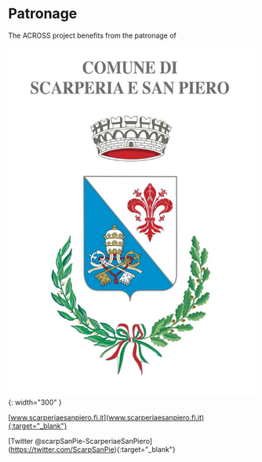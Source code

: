 # Patronage

The ACROSS project benefits from the patronage of

![scarperia](images/scarperia.jpg){: width="300" }


[www.scarperiaesanpiero.fi.it](www.scarperiaesanpiero.fi.it){:target="_blank"}

[Twitter @scarpSanPie-ScarperiaeSanPiero] (https://twitter.com/ScarpSanPie){:target="_blank"}




